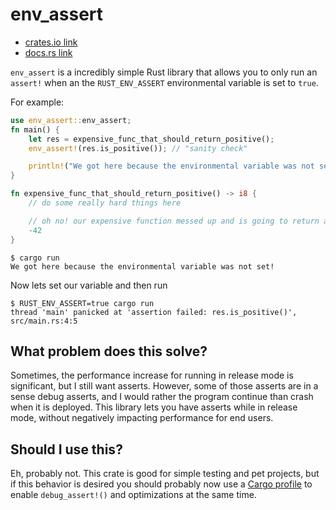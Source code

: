 # env_assert

- [crates.io link](https://crates.io/crates/env_assert)
- [docs.rs link](https://docs.rs/env_assert/)

`env_assert` is a incredibly simple Rust library that allows you to only run an `assert!` when an the `RUST_ENV_ASSERT` environmental variable is set to `true`.

For example:

```rust
use env_assert::env_assert;
fn main() {
    let res = expensive_func_that_should_return_positive();
    env_assert!(res.is_positive()); // "sanity check"

    println!("We got here because the environmental variable was not set!");
}

fn expensive_func_that_should_return_positive() -> i8 {
    // do some really hard things here

    // oh no! our expensive function messed up and is going to return a negative value
    -42
}
```

```text
$ cargo run
We got here because the environmental variable was not set!
```

Now lets set our variable and then run

```text
$ RUST_ENV_ASSERT=true cargo run
thread 'main' panicked at 'assertion failed: res.is_positive()', src/main.rs:4:5
```

## What problem does this solve?

Sometimes, the performance increase for running in release mode is significant, but I still want asserts.
However, some of those asserts are in a sense debug asserts, and I would rather the program continue than crash when it is deployed.
This library lets you have asserts while in release mode, without negatively impacting performance for end users.

## Should I use this?

Eh, probably not.
This crate is good for simple testing and pet projects, but if this behavior is desired you should probably now use a [Cargo profile](https://doc.rust-lang.org/cargo/reference/profiles.html) to enable `debug_assert!()` and optimizations at the same time.
